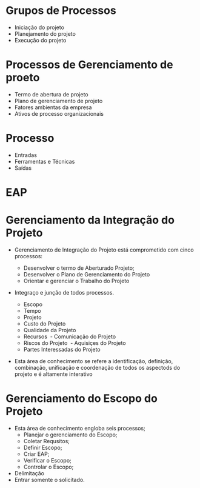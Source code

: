 # Grupos de Processos
- Iniciação do projeto
- Planejamento do projeto
- Execução do projeto

# Processos de Gerenciamento de proeto

- Termo de abertura de projeto
- Plano de gerenciamento de projeto
- Fatores ambientas da empresa
- Ativos de processo organizacionais

# Processo
- Entradas
- Ferramentas e Técnicas
- Saídas

# EAP

# Gerenciamento da Integração do Projeto
- Gerenciamento de Integração do Projeto está comprometido com cinco processos:
  - Desenvolver o termo de Aberturado Projeto;
  - Desenvolver o Plano de Gerenciamento do Projeto
  - Orientar e gerenciar o Trabalho do Projeto
  
- Integraço e junção de todos processos.
  - Escopo
  - Tempo
  - Projeto
  - Custo do Projeto
  - Qualidade da Projeto
  - Recursos
  - Comunicação do Projeto
  - Riscos do Projeto
  - Aquisiçes do Projeto
  - Partes Interessadas do Projeto
  
- Esta área de conhecimento se refere a identificação, definição, combinação, unificação e coordenação de todos os aspectods do projeto e é altamente interativo

# Gerenciamento do Escopo do Projeto
- Esta área de conhecimento engloba seis processos;
  - Planejar o gerenciamento do Escopo;
  - Coletar Requsitos;
  - Definir Escopo;
  - Criar EAP;
  - Verificar o Escopo;
  - Controlar o Escopo;
- Delimitação
- Entrar somente o solicitado.
